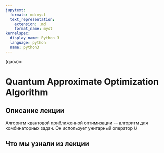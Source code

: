 ```yaml
---
jupytext:
  formats: md:myst
  text_representation:
    extension: .md
    format_name: myst
kernelspec:
  display_name: Python 3
  language: python
  name: python3
---
```


(qaoa)=

# Quantum Approximate Optimization Algorithm

## Описание лекции

<!-- todo: написать, если нужно -->

Алгоритм квантовой приближенной оптимизации -– алгоритм для комбинаторных задач. Он использует унитарный оператор $U$

## Что мы узнали из лекции

<!-- todo: дописать -->